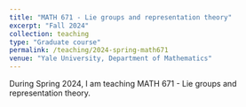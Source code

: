 ```yaml
---
title: "MATH 671 - Lie groups and representation theory"
excerpt: "Fall 2024"
collection: teaching
type: "Graduate course"
permalink: /teaching/2024-spring-math671
venue: "Yale University, Department of Mathematics"
---
```


During Spring 2024, I am teaching MATH 671 - Lie groups and representation theory. 

<!---
Heading 1
======

Heading 2
======

Heading 3
======
--->
